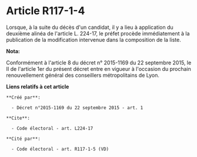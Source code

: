 # Article R117-1-4

Lorsque, à la suite du décès d'un candidat, il y a lieu à application du deuxième alinéa de l'article L. 224-17, le préfet
procède immédiatement à la publication de la modification intervenue dans la composition de la liste.

**Nota:**

Conformément à l'article 8 du décret n° 2015-1169 du 22 septembre 2015, le II de l'article 1er du présent décret entre en
vigueur à l'occasion du prochain renouvellement général des conseillers métropolitains de Lyon.

**Liens relatifs à cet article**

	**Créé par**:

	  - Décret n°2015-1169 du 22 septembre 2015 - art. 1

	**Cite**:

	  - Code électoral - art. L224-17

	**Cité par**:

	  - Code électoral - art. R117-1-5 (VD)
